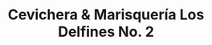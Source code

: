 ---
title: "Cevichera & Marisquería Los Delfines No. 2"
url: /san-jose/cevichera-und-marisqueria-los-delfines-no-2/
shop: marisco
---
